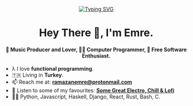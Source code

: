<div align="center">

[![Typing SVG](https://readme-typing-svg.herokuapp.com?font=Source+Code+Pro&color=%23FF4500&size=27&center=true&vCenter=true&height=100&lines=Free+Software;GNU%2FLinux;Unreol+Freedom)](https://git.io/typing-svg)
  
</div>

<h1 align="center">Hey There 👋, I'm Emre.</h1>
<h4 align="center">🎹 Music Producer and Lover, 👨‍💻 Computer Programmer, 🐧 Free Software Enthusiast.</h3>

- λ I love **functional programming**.
- 🇹🇷 Living in **Turkey**.
- 📫 Reach me at: **ramazanemre@protonmail.com**
- 🎹 Listen to some of my favourites: **[Some Great Electro, Chill & Lofi](https://open.spotify.com/playlist/0lxgSi4s45loX9MRbnbcVA?si=66420dd02a014aec)**
- 👨‍💻 Python, Javascript, Haskell, Django, React, Rust, Bash, C.
